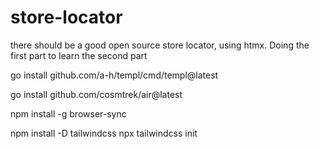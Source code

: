 # store-locator

there should be a good open source store locator, using htmx.  Doing the first part to learn the second part

go install github.com/a-h/templ/cmd/templ@latest

go install github.com/cosmtrek/air@latest

npm install -g browser-sync


npm install -D tailwindcss
npx tailwindcss init
